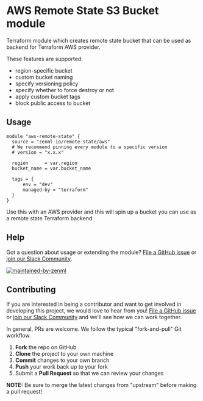 # AWS Remote State S3 Bucket module

Terraform module which creates remote state bucket that can be used as backend
for Terraform AWS provider.

These features are supported:

- region-specific bucket
- custom bucket naming
- specify versioning policy
- specify whether to force destroy or not
- apply custom bucket tags
- block public access to bucket

## Usage

```hcl
module "aws-remote-state" {
  source = "zenml-io/remote-state/aws"
  # We recommend pinning every module to a specific version
  # version = "x.x.x"

  region      = var.region
  bucket_name = var.bucket_name

  tags = {
      env = "dev"
      managed-by = "terraform"
  }
}
```

Use this with an AWS provider and this will spin up a bucket you can use as a
remote state Terraform backend.

## Help

Got a question about usage or extending the module? [File a GitHub issue](https://github.com/zenml-io/terraform-aws-remote-state/issues/new) or [join
our Slack Community](https://zenml.io/slack-invite/).

[![maintained-by-zenml](https://user-images.githubusercontent.com/3348134/173032050-ad923313-f2ce-4583-b27a-afcaa8b355e2.png)](https://zenml.io/)

## Contributing

If you are interested in being a contributor and want to get involved in
developing this project, we would love to hear from you! [File a GitHub issue](https://github.com/zenml-io/terraform-aws-remote-state/issues/new) or [join
our Slack Community](https://zenml.io/slack-invite/) and we'll see how we can
work together.

In general, PRs are welcome. We follow the typical "fork-and-pull" Git workflow.

 1. **Fork** the repo on GitHub
 2. **Clone** the project to your own machine
 3. **Commit** changes to your own branch
 4. **Push** your work back up to your fork
 5. Submit a **Pull Request** so that we can review your changes

**NOTE:** Be sure to merge the latest changes from "upstream" before making a pull request!
